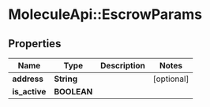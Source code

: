 # MoleculeApi::EscrowParams

## Properties
Name | Type | Description | Notes
------------ | ------------- | ------------- | -------------
**address** | **String** |  | [optional] 
**is_active** | **BOOLEAN** |  | 


